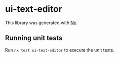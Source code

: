 # ui-text-editor

This library was generated with [Nx](https://nx.dev).

## Running unit tests

Run `nx test ui-text-editor` to execute the unit tests.
